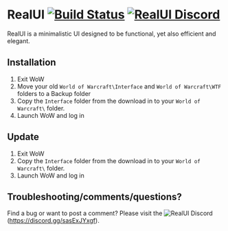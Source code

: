 RealUI
[![Build Status](https://github.com/RealUI/RealUI/workflows/CI/badge.svg)](https://github.com/RealUI/RealUI/actions?query=workflow%3ACI)
[![RealUI Discord](https://img.shields.io/badge/discord-RealUI-7289DA.svg)](https://discord.gg/sasExJYxgf)
======

RealUI is a minimalistic UI designed to be functional, yet also efficient and elegant.


Installation
------------

  1. Exit WoW
  2. Move your old `World of Warcraft\Interface` and `World of Warcraft\WTF` folders to a Backup folder
  3. Copy the `Interface` folder from the download in to your `World of Warcraft\` folder.
  4. Launch WoW and log in


Update
------

  1. Exit WoW
  2. Copy the `Interface` folder from the download in to your `World of Warcraft\` folder.
  3. Launch WoW and log in



Troubleshooting/comments/questions?
-----------------------------------

Find a bug or want to post a comment? Please visit the ![RealUI Discord](https://img.shields.io/badge/discord-RealUI-7289DA.svg)(https://discord.gg/sasExJYxgf).

